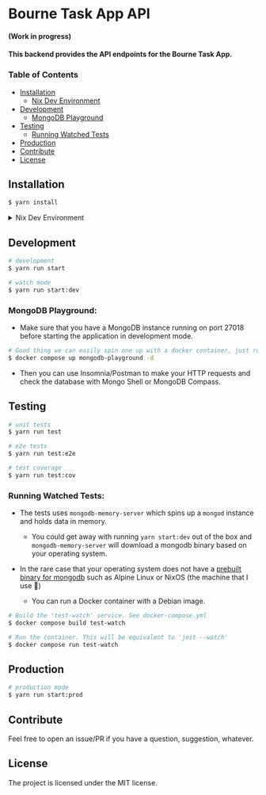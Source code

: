 # Bourne Task App API

#### (Work in progress)
#### This backend provides the API endpoints for the Bourne Task App.

### Table of Contents

- [Installation](#installation)
  - [Nix Dev Environment](#nix-dev-environment)
- [Development](#development)
  - [MongoDB Playground](#mongodb-playground)
- [Testing](#testing)
  - [Running Watched Tests](#running-watched-tests)
- [Production](#production)
- [Contribute](#contribute)
- [License](#license)

## Installation <a name="installation"></a>

```bash
$ yarn install
```

<details>
<summary>Nix Dev Environment </summary>

### Nix Dev Environment <a name="nix-dev-environment"></a>

- The development environment on my local machine is set up using a declarative approach with the help of a `flake.nix` file. It provides an isolated environment that includes the necessary packages like `nest-cli` and `docker`.

  - If you use Nix and enabled flake experimental features: you can just run:

```bash
# This will install packages such as nodejs, yarn, etc and run `yarn install`
$ nix develop
```

- You can also enable `direnv` in order to [automatically enter the environment](https://devenv.sh/automatic-shell-activation/#using-direnv) without running `nix develop` all the time

- If you want this type of workflow, checkout [devenv.sh](https://devenv.sh/getting-started/)

      - In this context, the presence of `devenv.nix` is not required as the configuration expression is already declared as a module within the `flake.nix` file.

  </details>

## Development <a name="development"></a>

```bash
# development
$ yarn run start

# watch mode
$ yarn run start:dev
```

### MongoDB Playground: <a name="mongodb-playground"></a>

- Make sure that you have a MongoDB instance running on port 27018 before starting the application in development mode.

```bash
# Good thing we can easily spin one up with a docker container, just run (in detached mode)
$ docker compose up mongodb-playground -d
```

- Then you can use Insomnia/Postman to make your HTTP requests and check the database with Mongo Shell or MongoDB Compass.

## Testing <a name="testing"></a>

```bash
# unit tests
$ yarn run test

# e2e tests
$ yarn run test:e2e

# test coverage
$ yarn run test:cov
```

### Running Watched Tests: <a name="running-watched-tests"></a>

- The tests uses `mongodb-memory-server` which spins up a `mongod` instance and holds data in memory.

  - You could get away with running `yarn start:dev` out of the box and `mongodb-memory-server` will download a mongodb binary based on your operating system.

- In the rare case that your operating system does not have a [prebuilt binary for mongodb](https://nodkz.github.io/mongodb-memory-server/docs/guides/supported-systems/) such as Alpine Linux or NixOS (the machine that I use 💪)

  - You can run a Docker container with a Debian image.

```bash
# Build the 'test-watch' service. See docker-compose.yml
$ docker compose build test-watch

# Run the container. This will be equivalent to 'jest --watch'
$ docker compose run test-watch
```

## Production <a name="production"></a>

```bash
# production mode
$ yarn run start:prod
```

## Contribute <a name="contribute"></a>

Feel free to open an issue/PR if you have a question, suggestion, whatever.

## License <a name="license"></a>

The project is licensed under the MIT license.
